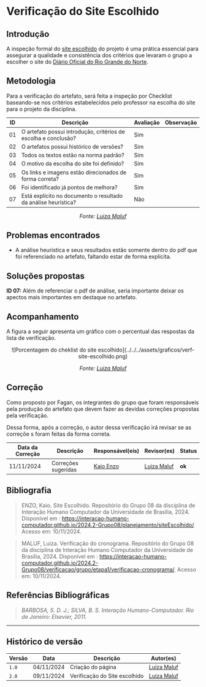 # __Verificação do Site Escolhido__

## __Introdução__

A inspeção formal do [site escolhido](../../../planejamento/siteEscolhido.md) do projeto é uma prática essencial para assegurar a qualidade e consistência dos critérios que levaram o grupo a escolher o site do [Diário Oficial do Rio Grande do Norte](https://www.diariooficial.rn.gov.br/dei/dorn3/).


## __Metodologia__

Para a verificação do artefato, será feita a inspeção por Checklist baseando-se nos critérios estabelecidos pelo professor na escolha do site para o projeto da disciplina.

<center>


| ID | Descrição | Avaliação | Observação |
|----|-----------|-----------|------------|
| 01 | O artefato possui introdução, critérios de escolha e conclusão? | Sim | |
| 02 | O artefatos possui histórico de versões? | Sim | |
| 03 | Todos os textos estão na norma padrão? | Sim | |
| 04 | O motivo da escolha do site foi definido? | Sim | |
| 05 | Os links e imagens estão direcionados de forma correta? | Sim | |
| 06 | Foi identificado já pontos de melhora? | Sim | |
| 07 | Está explícito no documento o resultado da análise heurística? | Não | |

_Fonte: [Luiza Maluf](https://github.com/LuizaMaluf)_

</center>

## __Problemas encontrados__

- A análise heurística e seus resultados estão somente dentro do pdf que foi referenciado no artefato, faltando estar de forma explícita.

## __Soluções propostas__

__ID 07:__ Além de referenciar o pdf de análise, seria importante deixar os apectos mais importantes em destaque no artefato.

## __Acompanhamento__

A figura a seguir apresenta um gráfico com o percentual das respostas da lista de verificação.

<center>
![Porcentagem do cheklist do site escolhido](../../../assets/graficos/verf-site-escolhido.png)

_Fonte: [Luiza Maluf](https://github.com/LuizaMaluf)_
</center>

## __Correção__

Como proposto por Fagan, os integrantes do grupo que foram responsáveis pela produção do artefato que devem fazer as devidas correções propostas pela verificação.

Dessa forma, após a correção, o autor dessa verificação irá revisar se as correçõe s foram feitas da forma correta. 

<center>

| Data da Correção | Descrição | Responsável(eis) | Revisor(es) | Status |
|------------------|-----------|------------------|-------------|--------|
| 11/11/2024       | Correções sugeridas | [Kaio Enzo](https://github.com/kaioenzo) | [Luiza Maluf](https://github.com/LuizaMaluf) | **ok** |

</center>


## __Bibliografia__

>ENZO, Kaio. Site Escolhido. Repositório do Grupo 08 da disciplina de Interação Humano Computador da Universidade de Brasília, 2024. Disponível em : <https://interacao-humano-computador.github.io/2024.2-Grupo08/planejamento/siteEscolhido/>. Acesso em: 10/11/2024.

>MALUF, Luiza. Verificação do cronograma. Repositório do Grupo 08 da disciplina de Interação Humano Computador da Universidade de Brasília, 2024. Disponível em : <https://interacao-humano-computador.github.io/2024.2-Grupo08/verificacao/grupo/etapa1/verificacao-cronograma/>. Acesso em: 10/11/2024.


## __Referências Bibliográficas__

>_BARBOSA, S. D. J.; SILVA, B. S. Interação Humano-Computador. Rio de Janeiro: Elsevier, 2011._


---
## Histórico de versão

| Versão |    Data    |      Descrição      |             Autor(es)                        |
|--------|------------|---------------------|----------------------------------------------|
| `1.0`  | 04/11/2024 | Criação do página   | [Luiza Maluf](https://github.com/LuizaMaluf)   | 
| `2.0`  | 09/11/2024 | Verificação do Site escolhido | [Luiza Maluf](https://github.com/LuizaMaluf)| 